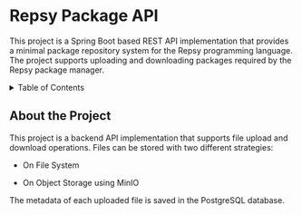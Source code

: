 # Repsy Package API
<a name="readme-top"></a>
This project is a Spring Boot based REST API implementation that provides a minimal package repository system for the Repsy programming language. The project supports uploading and downloading packages required by the Repsy package manager.

<details>
  <summary>Table of Contents</summary>
  <ol>
    <li><a href="#about-the-project">About the Project</a></li>
    <li><a href="#technologies">Technologies</a></li>
    <li>
      <a href="#getting-started">Getting Started</a>
      <ul>
        <li><a href="#requirements">Requirements</a></li>
        <li><a href="#installation">Installation</a></li>
      </ul>
    </li>
    <li><a href="#api-test">API Test</a></li>
    <li><a href="#api-endpoints">API Endpoints</a></li>
  </ol>
</details>

##  About the Project 

This project is a backend API implementation that supports file upload and download operations.
Files can be stored with two different strategies:

* On File System

* On Object Storage using MinIO

The metadata of each uploaded file is saved in the PostgreSQL database.


